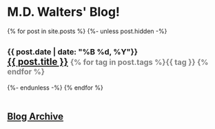 <div class="container-fluid p-5 bg-primary text-white">
    <h1 class="display-1 text-center">M.D. Walters' Blog!</h1>
</div>

<div class="container m-3">
    {% for post in site.posts %}
        {%- unless post.hidden -%}
            <h2>
                <small>{{ post.date | date: "%B %d, %Y"}}</small>
                <br>
                <a href="{{ post.url }}">{{ post.title }}</a> <small style="color: grey;">{% for tag in post.tags %}<span><b>{{ tag }} </b></span>{% endfor %}</small>
            </h2>
        {%- endunless -%}
    {% endfor %}
    <br>
    <br>
    <h2><a href="/archive">Blog Archive</a></h2>
</div>

